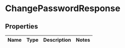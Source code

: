 
# ChangePasswordResponse

## Properties
Name | Type | Description | Notes
------------ | ------------- | ------------- | -------------



